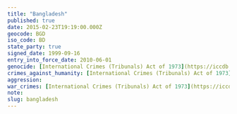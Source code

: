 ```yaml
---
title: "Bangladesh"
published: true
date: 2015-02-23T19:19:00.000Z
geocode: BGD
iso_code: BD
state_party: true
signed_date: 1999-09-16
entry_into_force_date: 2010-06-01
genocide: [International Crimes (Tribunals) Act of 1973](https://iccdb.hrlc.net/data/doc/518/keyword/46/)
crimes_against_humanity: [International Crimes (Tribunals) Act of 1973](https://iccdb.hrlc.net/data/doc/518/keyword/13/)
aggression:
war_crimes: [International Crimes (Tribunals) Act of 1973](https://iccdb.hrlc.net/data/doc/518/keyword/145/)
note:
slug: bangladesh
---
```

